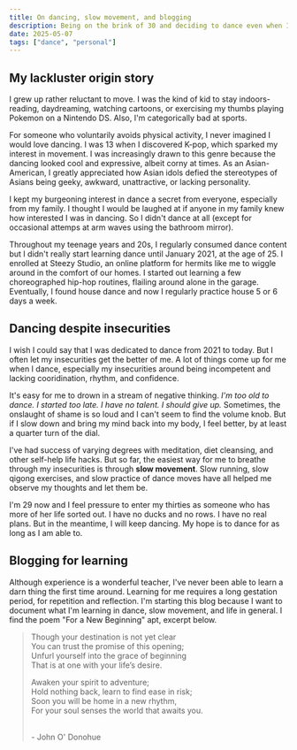 ```yaml
---
title: On dancing, slow movement, and blogging
description: Being on the brink of 30 and deciding to dance even when I feel old. 
date: 2025-05-07
tags: ["dance", "personal"]
---
```


## My lackluster origin story
I grew up rather reluctant to move. I was the kind of kid to stay indoors- reading, daydreaming, watching cartoons, or exercising my thumbs playing Pokemon on a Nintendo DS. Also, I'm categorically bad at sports. 

For someone who voluntarily avoids physical activity, I never imagined I would love dancing. I was 13 when I discovered K-pop, which sparked my interest in movement. I was increasingly drawn to this genre because the dancing looked cool and expressive, albeit corny at times. As an Asian-American, I greatly appreciated how Asian idols defied the stereotypes of Asians being geeky, awkward, unattractive, or lacking personality. 

I kept my burgeoning interest in dance a secret from everyone, especially from my family. I thought I would be laughed at if anyone in my family knew how interested I was in dancing. So I didn't dance at all (except for occasional attemps at arm waves using the bathroom mirror).

Throughout my teenage years and 20s, I regularly consumed dance content but I didn't really start learning dance until January 2021, at the age of 25. I enrolled at Steezy Studio, an online platform for hermits like me to wiggle around in the comfort of our homes. I started out learning a few choreographed hip-hop routines, flailing around alone in the garage. Eventually, I found house dance and now I regularly practice house 5 or 6 days a week. 

## Dancing despite insecurities 
I wish I could say that I was dedicated to dance from 2021 to today. But I often let my insecurities get the better of me. A lot of things come up for me when I dance, especially my insecurities around being incompetent and lacking cooridination, rhythm, and confidence.

It's easy for me to drown in a stream of negative thinking. _I'm too old to dance. I started too late. I have no talent. I should give up._ Sometimes, the onslaught of shame is so loud and I can't seem to find the volume knob. But if I slow down and bring my mind back into my body, I feel better, by at least a quarter turn of the dial. 

I've had success of varying degrees with meditation, diet cleansing, and other self-help life hacks. But so far, the easiest way for me to breathe through my insecurities is through **slow movement**. Slow running, slow qigong exercises, and slow practice of dance moves have all helped me observe my thoughts and let them be. 

I'm 29 now and I feel pressure to enter my thirties as someone who has more of her life sorted out. I have no ducks and no rows. I have no real plans. But in the meantime, I will keep dancing. My hope is to dance for as long as I am able to. 

## Blogging for learning 

Although experience is a wonderful teacher, I've never been able to learn a darn thing the first time around. Learning for me requires a long gestation period, for repetition and reflection. I'm starting this blog because I want to document what I'm learning in dance, slow movement, and life in general. I find the poem "For a New Beginning" apt, excerpt below. 

>Though your destination is not yet clear
><br>You can trust the promise of this opening;
><br>Unfurl yourself into the grace of beginning
><br>That is at one with your life’s desire.
>
>Awaken your spirit to adventure;
><br>Hold nothing back, learn to find ease in risk;
><br>Soon you will be home in a new rhythm,
><br>For your soul senses the world that awaits you.
>
><br>\- John O' Donohue 








